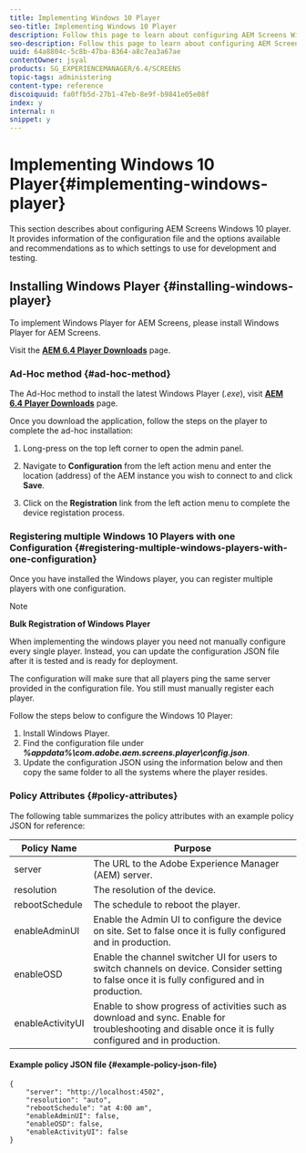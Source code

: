 ```yaml
---
title: Implementing Windows 10 Player
seo-title: Implementing Windows 10 Player
description: Follow this page to learn about configuring AEM Screens Windows 10 player. 
seo-description: Follow this page to learn about configuring AEM Screens Windows 10 player. 
uuid: 64a8804c-5c8b-47ba-8364-a8c7ea3a67ae
contentOwner: jsyal
products: SG_EXPERIENCEMANAGER/6.4/SCREENS
topic-tags: administering
content-type: reference
discoiquuid: fa0ffb5d-27b1-47eb-8e9f-b9841e05e08f
index: y
internal: n
snippet: y
---
```


# Implementing Windows 10 Player{#implementing-windows-player}

This section describes about configuring AEM Screens Windows 10 player. It provides information of the configuration file and the options available and recommendations as to which settings to use for development and testing.

<!--
Comment Type: annotation
Last Modified By: jsyal
Last Modified Date: 2018-11-12T18:19:46.950-0500
windows 10?
-->

## Installing Windows Player {#installing-windows-player}

To implement Windows Player for AEM Screens, please install Windows Player for AEM Screens.

Visit the [**AEM 6.4 Player Downloads**](https://download.macromedia.com/screens/) page.

### Ad-Hoc method {#ad-hoc-method}

The Ad-Hoc method to install the latest Windows Player (*.exe*), visit [**AEM 6.4 Player Downloads**](https://download.macromedia.com/screens/) page.

Once you download the application, follow the steps on the player to complete the ad-hoc installation:

1. Long-press on the top left corner to open the admin panel.
1. Navigate to **Configuration** from the left action menu and enter the location (address) of the AEM instance you wish to connect to and click **Save**.

1. Click on the **Registration** link from the left action menu to complete the device registation process.

### Registering multiple Windows 10 Players with one Configuration {#registering-multiple-windows-players-with-one-configuration}

Once you have installed the Windows player, you can register multiple players with one configuration.

>[!NOTE]
>
>**Bulk Registration of Windows Player**
>
>When implementing the windows player you need not manually configure every single player. Instead, you can update the configuration JSON file after it is tested and is ready for deployment.
>
>The configuration will make sure that all players ping the same server provided in the configuration file. You still must manually register each player.

Follow the steps below to configure the Windows 10 Player:

1. Install Windows Player.
1. Find the configuration file under ***%appdata%\com.adobe.aem.screens.player\config.json***.
1. Update the configuration JSON using the information below and then copy the same folder to all the systems where the player resides.

### Policy Attributes {#policy-attributes}

The following table summarizes the policy attributes with an example policy JSON for reference:

| **Policy Name** |**Purpose** |
|---|---|
| server |The URL to the Adobe Experience Manager (AEM) server. |
| resolution |The resolution of the device. |
| rebootSchedule |The schedule to reboot the player. |
| enableAdminUI |Enable the Admin UI to configure the device on site. Set to false once it is fully configured and in production. |
| enableOSD |Enable the channel switcher UI for users to switch channels on device. Consider setting to false once it is fully configured and in production. |
| enableActivityUI |Enable to show progress of activities such as download and sync. Enable for troubleshooting and disable once it is fully configured and in production. |

#### Example policy JSON file {#example-policy-json-file}

```
{
    "server": "http://localhost:4502",
    "resolution": "auto",
    "rebootSchedule": "at 4:00 am",
    "enableAdminUI": false,
    "enableOSD": false,
    "enableActivityUI": false
}
```

